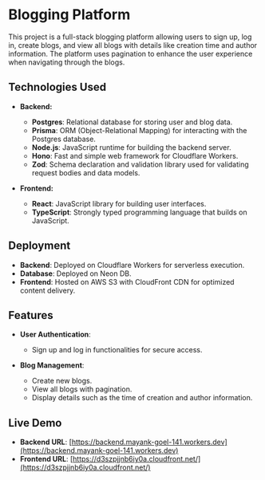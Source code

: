 # Blogging Platform

This project is a full-stack blogging platform allowing users to sign up, log in, create blogs, and view all blogs with details like creation time and author information. The platform uses pagination to enhance the user experience when navigating through the blogs.

## Technologies Used

- **Backend:**
  - **Postgres**: Relational database for storing user and blog data.
  - **Prisma**: ORM (Object-Relational Mapping) for interacting with the Postgres database.
  - **Node.js**: JavaScript runtime for building the backend server.
  - **Hono**: Fast and simple web framework for Cloudflare Workers.
  - **Zod**: Schema declaration and validation library used for validating request bodies and data models.

- **Frontend:**
  - **React**: JavaScript library for building user interfaces.
  - **TypeScript**: Strongly typed programming language that builds on JavaScript.

## Deployment

- **Backend**: Deployed on Cloudflare Workers for serverless execution.
- **Database**: Deployed on Neon DB.
- **Frontend**: Hosted on AWS S3 with CloudFront CDN for optimized content delivery.

## Features

- **User Authentication**:
  - Sign up and log in functionalities for secure access.
  
- **Blog Management**:
  - Create new blogs.
  - View all blogs with pagination.
  - Display details such as the time of creation and author information.

## Live Demo

- **Backend URL**: [https://backend.mayank-goel-141.workers.dev](https://backend.mayank-goel-141.workers.dev)
- **Frontend URL**: [https://d3szpjjnb6iy0a.cloudfront.net/](https://d3szpjjnb6iy0a.cloudfront.net/)
